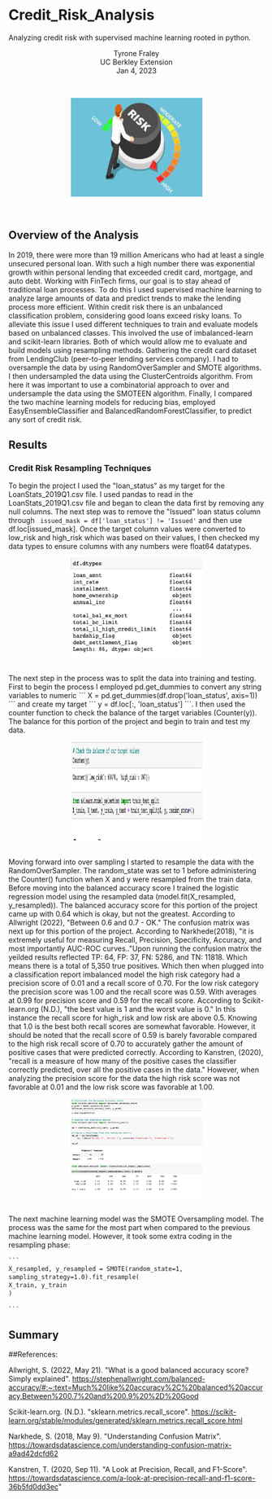 # Credit_Risk_Analysis
Analyzing credit risk with supervised machine learning rooted in python.
<br/>
<p align="center">Tyrone Fraley<br/>
UC Berkley Extension<br/>
Jan 4, 2023<br/>
<p/>
<br/>
<p align="center">
  <img width="259" height="194" src="Images/Risk.jpeg">
</p>
<br/>

## Overview of the Analysis

In 2019, there were more than 19 million Americans who had at least a single unsecured personal loan. With such a high number there was exponential growth within personal lending that exceeded credit card, mortgage, and auto debt. Working with FinTech firms, our goal is to stay ahead of traditional loan processes. To do this I used supervised machine learning to analyze large amounts of data and predict trends to make the lending process more efficient. 
Within credit risk there is an unbalanced classification problem, considering good loans exceed risky loans. To alleviate this issue I used different techniques to train and evaluate models based on unbalanced classes. This involved the use of imbalanced-learn and scikit-learn libraries. Both of which would allow me to evaluate and build models using resampling methods. 
Gathering the credit card dataset from LendingClub (peer-to-peer lending services company). I had to oversample the data by using RandomOverSampler and SMOTE algorithms. I then undersampled the data using the ClusterCentroids algorithm. From here it was important to use a combinatorial approach to over and undersample the data using the SMOTEEN algorithm. Finally, I compared the two machine learning models for reducing bias, employed EasyEnsembleClassifier and BalancedRandomForestClassifier, to predict any sort of credit risk.

## Results

### Credit Risk Resampling Techniques

To begin the project I used the "loan_status" as my target for the LoanStats_2019Q1.csv file. I used pandas to read in the LoanStats_2019Q1.csv file and began to clean the data first by removing any null columns. The next step was to remove the "Issued" loan status column through ``` issued_mask = df['loan_status'] != 'Issued'``` and then use df.loc[issued_mask]. Once the target column values were converted to low_risk and high_risk which was based on their values, I then checked my data types to ensure columns with any numbers were float64 datatypes.
<br/>
<p align="center">
  <img width="259" height="194" src="Images/dtypes.png">
</p>
<br/>
The next step in the process was to split the data into training and testing. First to begin the process I employed pd.get_dummies to convert any string variables to numeric ``` X = pd.get_dummies(df.drop('loan_status', axis=1)) ``` and create my target ``` y = df.loc[:, 'loan_status'] ```. I then used the counter function to check the balance of the target variables (Counter(y)). The balance for this portion of the project and begin to train and test my data. 
<br/>
<p align="center">
  <img width="259" height="194" src="Images/balance.png">
</p>
<br/>
Moving forward into over sampling I started to resample the data with the RandomOverSampler. The random_state was set to 1 before administering the Counter() function when X and y were resampled from the train data. Before moving into the balanced accuracy score I trained the logistic regression model using the resampled data (model.fit(X_resampled, y_resampled)). The balanced accuracy score for this portion of the project came up with 0.64 which is okay, but not the greatest. According to Allwright (2022), "Between 0.6 and 0.7 - OK." 
The confusion matrix was next up for this portion of the project. According to Narkhede(2018), "it is extremely useful for measuring Recall, Precision, Specificity, Accuracy, and most importantly AUC-ROC curves.."Upon running the confusion matrix the yeilded results reflected TP: 64, FP: 37, FN: 5286, and TN: 11818. Which means there is a total of 5,350 true positives. Which then when plugged into a classification report imbalanced model the high risk category had a precision score of 0.01 and a recall score of 0.70. For the low risk category the precision score was 1.00 and the recall score was 0.59. With averages at 0.99 for precision score and 0.59 for the recall score. According to Scikit-learn.org (N.D.), "the best value is 1 and the worst value is 0." In this instance the recall score for high_risk and low risk are above 0.5. Knowing that 1.0 is the best both recall scores are somewhat favorable. However, it should be noted that the recall score of 0.59 is barely favorable compared to the high risk recall score of 0.70 to accurately gather the amount of positive cases that were predicted correctly. According to Kanstren, (2020), "recall is a measure of how many of the positive cases the classifier correctly predicted, over all the positive cases in the data." However, when analyzing the precision score for the data the high risk score was not favorable at 0.01 and the low risk score was favorable at 1.00.
<br/>
<p align="center">
  <img width="259" height="194" src="Images/oversampling.png">
</p>
<br/>
The next machine learning model was the SMOTE Oversampling model. The process was the same for the most part when compared to the previous machine learning model. However, it took  some extra coding in the resampling phase:

    ``` 
    X_resampled, y_resampled = SMOTE(random_state=1, sampling_strategy=1.0).fit_resample(
    X_train, y_train
    )
    
    ```

## Summary



##References:

Allwright, S. (2022, May 21). "What is a good balanced accuracy score? Simply explained". https://stephenallwright.com/balanced-accuracy/#:~:text=Much%20like%20accuracy%2C%20balanced%20accuracy,Between%200.7%20and%200.9%20%2D%20Good

Scikit-learn.org. (N.D.). "sklearn.metrics.recall_score". https://scikit-learn.org/stable/modules/generated/sklearn.metrics.recall_score.html

Narkhede, S. (2018, May 9). "Understanding Confusion Matrix". https://towardsdatascience.com/understanding-confusion-matrix-a9ad42dcfd62

Kanstren, T. (2020, Sep 11). "A Look at Precision, Recall, and F1-Score". https://towardsdatascience.com/a-look-at-precision-recall-and-f1-score-36b5fd0dd3ec"
